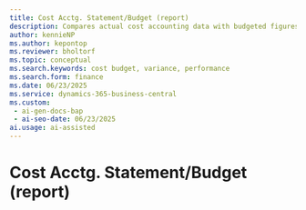 ```yaml
---
title: Cost Acctg. Statement/Budget (report)
description: Compares actual cost accounting data with budgeted figures to monitor financial performance.
author: kennieNP
ms.author: kepontop
ms.reviewer: bholtorf
ms.topic: conceptual
ms.search.keywords: cost budget, variance, performance
ms.search.form: finance
ms.date: 06/23/2025
ms.service: dynamics-365-business-central
ms.custom:
 - ai-gen-docs-bap
 - ai-seo-date: 06/23/2025
ai.usage: ai-assisted
---
```


# Cost Acctg. Statement/Budget (report)